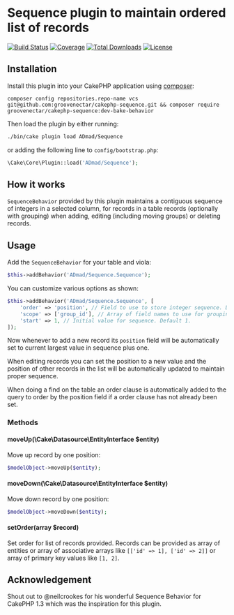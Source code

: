# Sequence plugin to maintain ordered list of records

[![Build Status](https://img.shields.io/travis/ADmad/cakephp-sequence/master.svg?style=flat-square)](https://travis-ci.org/ADmad/cakephp-sequence)
[![Coverage](https://img.shields.io/codecov/c/github/ADmad/cakephp-sequence.svg?style=flat-square)](https://codecov.io/github/ADmad/cakephp-sequence)
[![Total Downloads](https://img.shields.io/packagist/dt/admad/cakephp-sequence.svg?style=flat-square)](https://packagist.org/packages/admad/cakephp-sequence)
[![License](https://img.shields.io/badge/license-MIT-blue.svg?style=flat-square)](LICENSE.txt)

## Installation

Install this plugin into your CakePHP application using [composer](http://getcomposer.org):

```
composer config repositories.repo-name vcs git@github.com:groovenectar/cakephp-sequence.git && composer require groovenectar/cakephp-sequence:dev-bake-behavior
```

Then load the plugin by either running:

```bash
./bin/cake plugin load ADmad/Sequence
```

or adding the following line to `config/bootstrap.php`:

```php
\Cake\Core\Plugin::load('ADmad/Sequence');
```

## How it works

`SequenceBehavior` provided by this plugin maintains a contiguous sequence of
integers in a selected column, for records in a table records (optionally with grouping)
when adding, editing (including moving groups) or deleting records.

## Usage

Add the `SequenceBehavior` for your table and viola:

```php
$this->addBehavior('ADmad/Sequence.Sequence');
```

You can customize various options as shown:

```php
$this->addBehavior('ADmad/Sequence.Sequence', [
    'order' => 'position', // Field to use to store integer sequence. Default "position".
    'scope' => ['group_id'], // Array of field names to use for grouping records. Default [].
    'start' => 1, // Initial value for sequence. Default 1.
]);
```

Now whenever to add a new record its `position` field will be automatically
set to current largest value in sequence plus one.

When editing records you can set the position to a new value and the position of
other records in the list will be automatically updated to maintain proper
sequence.

When doing a find on the table an order clause is automatically added to the
query to order by the position field if a order clause has not already been set.

### Methods

#### moveUp(\Cake\Datasource\EntityInterface $entity)
Move up record by one position:

```php
$modelObject->moveUp($entity);
```

#### moveDown(\Cake\Datasource\EntityInterface $entity)
Move down record by one position:

```php
$modelObject->moveDown($entity);
```

#### setOrder(array $record)
Set order for list of records provided. Records can be provided as array of
entities or array of associative arrays like `[['id' => 1], ['id' => 2]]` or
array of primary key values like `[1, 2]`.

## Acknowledgement

Shout out to @neilcrookes for his wonderful Sequence Behavior for CakePHP 1.3
which was the inspiration for this plugin.
